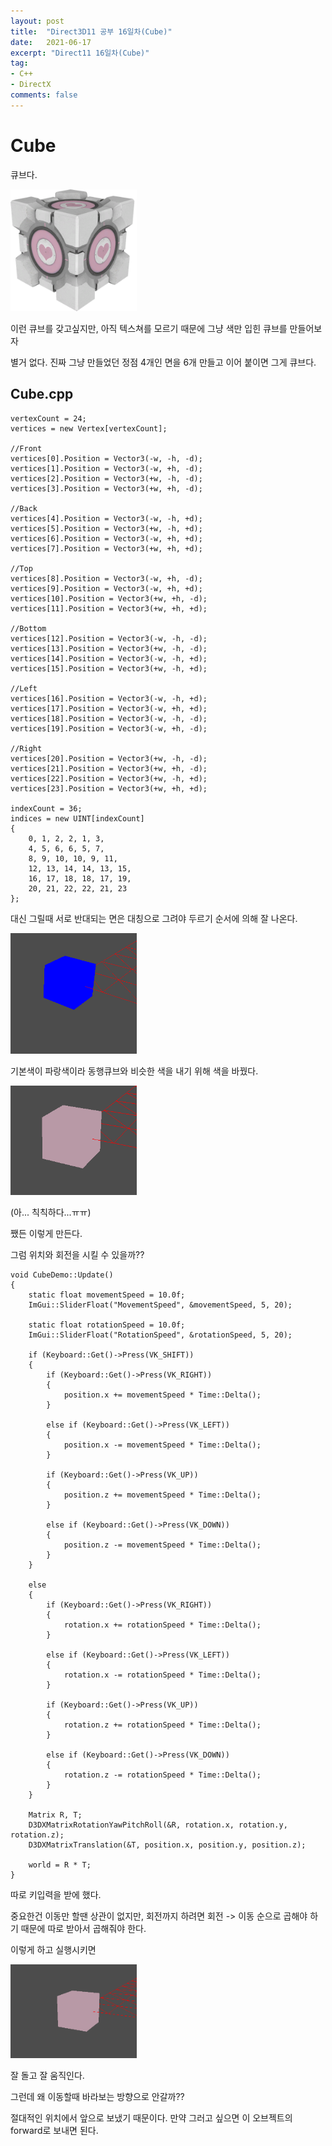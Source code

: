 ```yaml
---
layout: post
title:  "Direct3D11 공부 16일차(Cube)"
date:   2021-06-17
excerpt: "Direct11 16일차(Cube)"
tag:
- C++
- DirectX
comments: false
---
```


# Cube
큐브다.

<img src = "../assets/img/project/d3dx/day16/lovely_cube.png" width="40%">

이런 큐브를 갖고싶지만, 아직 텍스쳐를 모르기 때문에 그냥 색만 입힌 큐브를 만들어보자

별거 없다. 진짜 그냥 만들었던 정점 4개인 면을 6개 만들고 이어 붙이면 그게 큐브다.

## Cube.cpp
```
vertexCount = 24;
vertices = new Vertex[vertexCount];

//Front
vertices[0].Position = Vector3(-w, -h, -d);
vertices[1].Position = Vector3(-w, +h, -d);
vertices[2].Position = Vector3(+w, -h, -d);
vertices[3].Position = Vector3(+w, +h, -d);

//Back
vertices[4].Position = Vector3(-w, -h, +d);
vertices[5].Position = Vector3(+w, -h, +d);
vertices[6].Position = Vector3(-w, +h, +d);
vertices[7].Position = Vector3(+w, +h, +d);

//Top
vertices[8].Position = Vector3(-w, +h, -d);
vertices[9].Position = Vector3(-w, +h, +d);
vertices[10].Position = Vector3(+w, +h, -d);
vertices[11].Position = Vector3(+w, +h, +d);

//Bottom
vertices[12].Position = Vector3(-w, -h, -d);
vertices[13].Position = Vector3(+w, -h, -d);
vertices[14].Position = Vector3(-w, -h, +d);
vertices[15].Position = Vector3(+w, -h, +d);

//Left
vertices[16].Position = Vector3(-w, -h, +d);
vertices[17].Position = Vector3(-w, +h, +d);
vertices[18].Position = Vector3(-w, -h, -d);
vertices[19].Position = Vector3(-w, +h, -d);

//Right
vertices[20].Position = Vector3(+w, -h, -d);
vertices[21].Position = Vector3(+w, +h, -d);
vertices[22].Position = Vector3(+w, -h, +d);
vertices[23].Position = Vector3(+w, +h, +d);

indexCount = 36;
indices = new UINT[indexCount]
{
	0, 1, 2, 2, 1, 3,
	4, 5, 6, 6, 5, 7,
	8, 9, 10, 10, 9, 11,
	12, 13, 14, 14, 13, 15,
	16, 17, 18, 18, 17, 19,
	20, 21, 22, 22, 21, 23
};
```	
대신 그릴때 서로 반대되는 면은 대칭으로 그려야 두르기 순서에 의해 잘 나온다.

<img src = "../assets/img/project/d3dx/day16/blue_cube.PNG" width="40%">

기본색이 파랑색이라 동행큐브와 비슷한 색을 내기 위해 색을 바꿨다.

<img src = "../assets/img/project/d3dx/day16/pink_cube.PNG" width="40%">

(아... 칙칙하다...ㅠㅠ)

쨌든 이렇게 만든다.

그럼 위치와 회전을 시킬 수 있을까??

```
void CubeDemo::Update()
{
	static float movementSpeed = 10.0f;
	ImGui::SliderFloat("MovementSpeed", &movementSpeed, 5, 20);

	static float rotationSpeed = 10.0f;
	ImGui::SliderFloat("RotationSpeed", &rotationSpeed, 5, 20);

	if (Keyboard::Get()->Press(VK_SHIFT))
	{
		if (Keyboard::Get()->Press(VK_RIGHT))
		{
			position.x += movementSpeed * Time::Delta();
		}

		else if (Keyboard::Get()->Press(VK_LEFT))
		{
			position.x -= movementSpeed * Time::Delta();
		}

		if (Keyboard::Get()->Press(VK_UP))
		{
			position.z += movementSpeed * Time::Delta();
		}

		else if (Keyboard::Get()->Press(VK_DOWN))
		{
			position.z -= movementSpeed * Time::Delta();
		}
	}

	else
	{
		if (Keyboard::Get()->Press(VK_RIGHT))
		{
			rotation.x += rotationSpeed * Time::Delta();
		}

		else if (Keyboard::Get()->Press(VK_LEFT))
		{
			rotation.x -= rotationSpeed * Time::Delta();
		}

		if (Keyboard::Get()->Press(VK_UP))
		{
			rotation.z += rotationSpeed * Time::Delta();
		}

		else if (Keyboard::Get()->Press(VK_DOWN))
		{
			rotation.z -= rotationSpeed * Time::Delta();
		}
	}

	Matrix R, T;
	D3DXMatrixRotationYawPitchRoll(&R, rotation.x, rotation.y, rotation.z);
	D3DXMatrixTranslation(&T, position.x, position.y, position.z);

	world = R * T;
}
```

따로 키입력을 받에 했다.

중요한건 이동만 할땐 상관이 없지만, 회전까지 하려면 회전 -> 이동 순으로 곱해야 하기 때문에 따로 받아서 곱해줘야 한다.

이렇게 하고 실행시키면

<img src = "../assets/img/project/d3dx/day16/rolling.gif" width="40%">

잘 돌고 잘 움직인다.

그런데 왜 이동할때 바라보는 방향으로 안갈까??

절대적인 위치에서 앞으로 보냈기 때문이다. 만약 그러고 싶으면 이 오브젝트의 forward로 보내면 된다.
